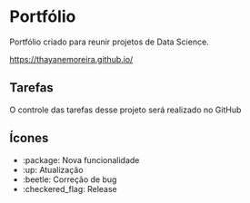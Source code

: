 # Portfólio

Portfólio criado para reunir projetos de Data Science.

https://thayanemoreira.github.io/


## Tarefas

O controle das tarefas desse projeto será realizado no GitHub

## Ícones

<ul>
    <li>:package: Nova funcionalidade</li>
    <li>:up: Atualização</li>
    <li>:beetle: Correção de bug</li>
    <li>:checkered_flag: Release</li>
</ul>

